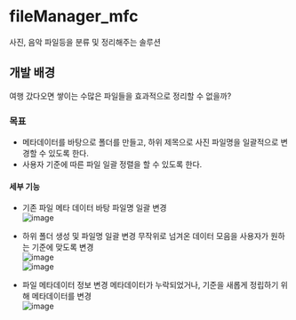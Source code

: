 # fileManager_mfc
사진, 음악 파일등을 분류 및 정리해주는 솔루션

## 개발 배경 
여행 갔다오면 쌓이는 수많은 파일들을 효과적으로 정리할 수 없을까?<br>

### 목표
- 메타데이터를 바탕으로 폴더를 만들고, 하위 제목으로 사진 파일명을 일괄적으로 변경할 수 있도록 한다.<br>
- 사용자 기준에 따른 파일 일괄 정렬을 할 수 있도록 한다.

#### 세부 기능
- 기존 파일 메타 데이터 바탕 파일명 일괄 변경<br>
![image](https://user-images.githubusercontent.com/29244603/123584514-72b3c500-d81c-11eb-888b-73731363d0d5.png)<br>

- 하위 폴더 생성 및 파일명 일괄 변경
무작위로 넘겨온 데이터 모음을 사용자가 원하는 기준에 맞도록 변경<br>
![image](https://user-images.githubusercontent.com/29244603/123584848-0dac9f00-d81d-11eb-956d-07267ec66eb1.png)<br>
![image](https://user-images.githubusercontent.com/29244603/123584864-13a28000-d81d-11eb-80c9-cd6377f24fe0.png)<br>

- 파일 메타데이터 정보 변경
메타데이터가 누락되었거나, 기준을 새롭게 정립하기 위해 메타데이터를 변경<br>
![image](https://user-images.githubusercontent.com/29244603/123585148-a93e0f80-d81d-11eb-9f3b-cec2677ab96b.png)<br>
